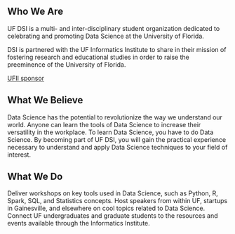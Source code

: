 ## Who We Are
UF DSI is a multi- and inter-disciplinary student organization dedicated to celebrating and promoting Data Science at the University of Florida.

DSI is partnered with the UF Informatics Institute to share in their mission of fostering research and educational studies in order to raise the preeminence of the University of Florida.

<a href="https://informatics.institute.ufl.edu/" class="btn btn-primary btn-xl page-scroll">UFII sponsor</a>  

## What We Believe
<l>Data Science has the potential to revolutionize the way we understand our world.</l>
<l>Anyone can learn the tools of Data Science to increase their versatility in the workplace.</l>
<l>To learn Data Science, you have to do Data Science.</l>
<l>By becoming part of UF DSI, you will gain the practical experience necessary to understand and apply Data Science techniques to your field of interest.</l>

## What We Do
<l>Deliver workshops on key tools used in Data Science, such as Python, R, Spark, SQL, and Statistics concepts.</l>
<l>Host speakers from within UF, startups in Gainesville, and elsewhere on cool topics related to Data Science.</l>
<l>Connect UF undergraduates and graduate students to the resources and events available through the Informatics Institute.</l>
